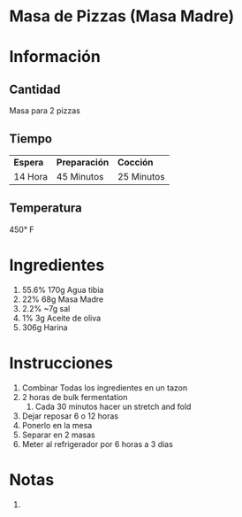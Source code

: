 # Masa de Pizzas (Masa Madre)

# Información

## Cantidad

Masa para 2 pizzas

## Tiempo

|            |                 |             |
| ---------- | --------------- | ----------- |
| **Espera** | **Preparación** | **Cocción** |
| 14 Hora    | 45 Minutos      | 25 Minutos  |

## Temperatura

450° F

# Ingredientes

1.  55.6% 170g Agua tibia
2.  22% 68g Masa Madre
3.  2.2% ~7g sal
4.  1% 3g Aceite de oliva
5.  306g Harina

# Instrucciones

1.  Combinar Todas los ingredientes en un tazon
2.  2 horas de bulk fermentation
    1.  Cada 30 minutos hacer un stretch and fold
3.  Dejar reposar 6 o 12 horas
4.  Ponerlo en la mesa
5.  Separar en 2 masas
6.  Meter al refrigerador por 6 horas a 3 dias

# Notas

1.
